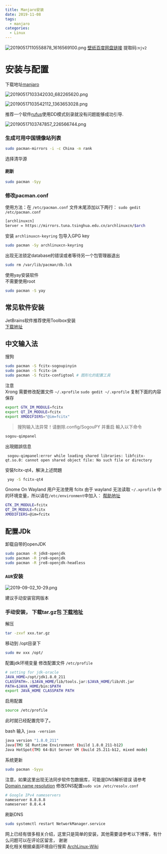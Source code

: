 ```yaml
---
title: Manjaro安装
date: 2019-11-08
tags:
  - manjaro
categories:
  - Linux
---
```


![20190517110558878_1616569100.png](https://upload-images.jianshu.io/upload_images/8124021-0c622749a35ea2ed.png?imageMogr2/auto-orient/strip%7CimageView2/2/w/1240)
[壁纸百度网盘链接](https://pan.baidu.com/s/1rvsD9PgyTug9PlisBDj9Iw) 提取码:` njv2 `

# 安装与配置

下载地址[manjaro](https://manjaro.org/download/)

![20190517103342030_682265620.png](https://upload-images.jianshu.io/upload_images/8124021-f3f348db19797b04.png?imageMogr2/auto-orient/strip%7CimageView2/2/w/1240)

![20190517103542112_1363653028.png](https://upload-images.jianshu.io/upload_images/8124021-40dcf1ea560132d4.png?imageMogr2/auto-orient/strip%7CimageView2/2/w/1240)

推荐一个软件[rufus](http://rufus.akeo.ie/)使用DD模式刻录就没有问题能够成功引导.  

![20190517103747857_226566744.png](https://upload-images.jianshu.io/upload_images/8124021-dda96d5aedfffb4a.png?imageMogr2/auto-orient/strip%7CimageView2/2/w/1240)

### 生成可用中国镜像站列表

```bash
sudo pacman-mirrors -i -c China -m rank
```

选择清华源

#### 刷新  

```bash
sudo pacman -Syy
```
### 修改pacman.conf
使用方法：在 `/etc/pacman.conf` 文件末尾添加以下两行：
`sudo gedit /etc/pacman.conf`

```bash
[archlinuxcn]
Server = https://mirrors.tuna.tsinghua.edu.cn/archlinuxcn/$arch
```

安装 `archlinuxcn-keyring` 包导入GPG key

```bash
sudo pacman -Sy archlinuxcn-keyring
```  

出现无法锁定database的错误或者等待另一个包管理器退出  

```bash
sudo rm /var/lib/pacman/db.lck
```

使用yay安装软件  
不需要使用root  

```bash
sudo pacman -S yay
```

## 常见软件安装  

JetBrains软件推荐使用Toolbox安装  
[下载地址](https://www.jetbrains.com/toolbox/app/?fromMenu)

## 中文输入法  

搜狗  

```bash
sudo pacman -S fcitx-sogoupinyin
sudo pacman -S fcitx-im
sudo pacman -S fcitx-configtool # 图形化的配置工具
```

注意  
Xrong
需要修改配置文件 `~/.xprofile`
`sudo gedit ~/.xprofile`
复制下面的内容保存

```bash
export GTK_IM_MODULE=fcitx
export QT_IM_MODULE=fcitx
export XMODIFIERS="@im=fcitx"
```

> 搜狗输入法异常！请删除.config/SogouPY 并重启
輸入以下命令

```bash
sogou-qimpanel
```

出現錯誤信息

```
 sogou-qimpanel:error while loading shared libraries: libfcitx-qt.so.0: cannot open shared object file: No such file or directory
```

安裝fcitx-qt4，解決上述問題

```bash
 yay -S fcitx-qt4
```

Gnome On Wayland 用户无法使用 fcitx
由于 wayland 无法读取 `~/.xprofile` 中的环境变量，所以请在`/etc/environment`中加入：
[帮助地址](https://wiki.archlinux.org/index.php/Fcitx_(%E7%AE%80%E4%BD%93%E4%B8%AD%E6%96%87)#%E5%9C%A8_GTK2_%E7%A8%8B%E5%BA%8F%E4%B8%AD%E7%94%A8_Ctrl_+_Space_%E4%B8%8D%E8%83%BD%E8%B0%83%E5%87%BA%E8%BE%93%E5%85%A5%E6%B3%95)

```bash
GTK_IM_MODULE=fcitx
QT_IM_MODULE=fcitx
XMODIFIERS=@im=fcitx
```  

## 配置JDk

卸载自带的openJDK

```bash
sudo pacman -R jdk8-openjdk
sudo pacman -R jre8-openjdk
sudo pacman -R jre8-openjdk-headless
```

### `AUR`安装

![2019-09-02_10-29.png](https://upload-images.jianshu.io/upload_images/8124021-a1aead7bc236934d.png?imageMogr2/auto-orient/strip%7CimageView2/2/w/1240)

建议手动安装官网版本

### 手动安装， 下载tar.gz包 [下载地址](http://www.oracle.com/technetwork/java/javase/downloads/jdk8-downloads-2133151.html)

解压

```bash
tar -zxvf xxx.tar.gz
```

移动到 /opt目录下

```bash
sudo mv xxx /opt/
```

配置jdk环境变量 修改配置文件 `/etc/profile`

```bash
# setting for jdk-oracle
JAVA_HOME=/opt/jdk1.8.0_211
CLASSPATH=.:$JAVA_HOME/lib/tools.jar:$JAVA_HOME/lib/dt.jar
PATH=$JAVA_HOME/bin:$PATH
export JAVA_HOME CLASSPATH PATH
```

启用配置

```bash
source /etc/profile
```

此时就已经配置完毕了。

bash 输入 `java -version`

```bash
java version "1.8.0_211"
Java(TM) SE Runtime Environment (build 1.8.0_211-b12)
Java HotSpot(TM) 64-Bit Server VM (build 25.211-b12, mixed mode)
```

系统更新  

```bash
sudo pacman -Syyu
```

注意，如果这里出现无法同步软件包数据库，可能是DNS解析错误 请参考  
[Domain name resolution](https://wiki.archlinux.org/index.php/Domain_name_resolution_(%E7%AE%80%E4%BD%93%E4%B8%AD%E6%96%87))
修改DNS配置`sudo vim /etc/resolv.conf`

```bash
# Google IPv4 nameservers
nameserver 8.8.8.8
nameserver 8.8.4.4
```

刷新DNS

```bash
sudo systemctl restart NetworkManager.service
```

网上已经有很多相关介绍，这里只是简单的安装，其他需要请参考以下博客，有什么问题可以在评论区留言， 谢谢  
美化相关根据桌面环境自行搜索
[ArchLinux-Wiki](https://wiki.archlinux.org/index.php/Main_page_(%E7%AE%80%E4%BD%93%E4%B8%AD%E6%96%87))
